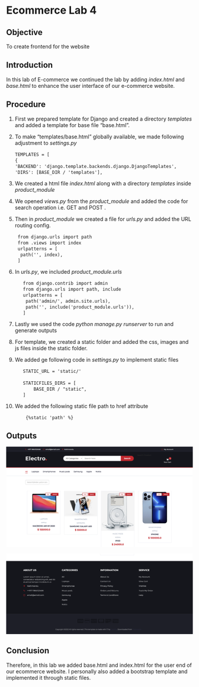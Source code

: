 # Ecommerce Lab 4
## Objective
To create frontend for the website
## Introduction
In this lab of E-commerce we continued the lab by adding _index.html_ and _base.html_ to enhance the user interface of our e-commerce website.
## Procedure
 1. First we prepared template for Django and created a directory _templates_ and added a template for base file “base.html”.
 2. To make “templates/base.html”  globally available, we made following adjustment to _settings.py_
   
        TEMPLATES = [
        {
        'BACKEND': 'django.template.backends.django.DjangoTemplates',
        'DIRS': [BASE_DIR / 'templates'],
        
  3. We created a html file _index.html_ along with a directory _templates_ inside _product_module_
  4. We opened _views.py_ from the _product_module_ and added the code for search operation i.e. GET and POST .
  5. Then in  _product_module_ we created a file for _urls.py_ and added the URL routing config.
  
          from django.urls import path
          from .views import index
          urlpatterns = [
           path('', index),
          ]
  6. In *urls.py*, we included _product_module.urls_
  
            from django.contrib import admin
            from django.urls import path, include
            urlpatterns = [
             path('admin/', admin.site.urls),
             path('', include('product_module.urls')),
            ]
  7. Lastly we used the code _python manage.py runserver_ to run and generate outputs

  8. For template, we created a static folder and added the css, images and js files inside the static folder.

  9. We added ge following code in *settings.py* to implement static files

            STATIC_URL = 'static/'

            STATICFILES_DIRS = [
                BASE_DIR / "static",
            ]

10. We added the following static file path to href attribute

            {%static 'path' %}

## Outputs
![](/Labsheet/images_lab4/index_page1.png)

![](/Labsheet/images_lab4/index_page2.png)

## Conclusion
Therefore, in this lab we added base.html and index.html for the user end of our ecommerce website. I personally also added a bootstrap template and implemented it through static files.